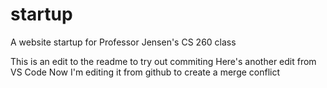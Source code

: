 # startup
A website startup for Professor Jensen's CS 260 class

This is an edit to the readme to try out commiting
Here's another edit from VS Code
Now I'm editing it from github to create a merge conflict
